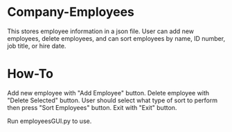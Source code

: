 # Company-Employees
This stores employee information in a json file. User can add new employees, delete employees, and can sort employees by name, ID number, job title, or hire date.

# How-To
Add new employee with "Add Employee" button. Delete employee with "Delete Selected" button. User should select what type of sort to perform then press "Sort Employees" button. Exit with "Exit" button.

Run employeesGUI.py to use.
